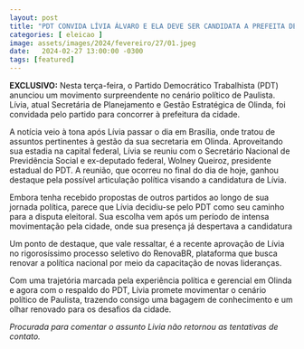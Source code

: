 ```yaml
---
layout: post
title: "PDT CONVIDA LÍVIA ÁLVARO E ELA DEVE SER CANDIDATA A PREFEITA DE PAULISTA PELO PARTIDO."
categories: [ eleicao ]
image: assets/images/2024/fevereiro/27/01.jpeg
date:   2024-02-27 13:00:00 -0300
tags: [featured]
---
```

**EXCLUSIVO:** Nesta terça-feira, o Partido Democrático Trabalhista (PDT) anunciou um movimento surpreendente no cenário político de Paulista. Lívia, atual Secretária de Planejamento e Gestão Estratégica de Olinda, foi convidada pelo partido para concorrer à prefeitura da cidade.

A notícia veio à tona após Lívia passar o dia em Brasília, onde tratou de assuntos pertinentes à gestão da sua secretaria em Olinda. Aproveitando sua estadia na capital federal, Lívia se reuniu com o Secretário Nacional de Previdência Social e ex-deputado federal, Wolney Queiroz, presidente estadual do PDT. A reunião, que ocorreu no final do dia de hoje, ganhou destaque pela possível articulação política visando a candidatura de Lívia.

Embora tenha recebido propostas de outros partidos ao longo de sua jornada política, parece que Lívia decidiu-se pelo PDT como seu caminho para a disputa eleitoral. Sua escolha vem após um período de intensa movimentação pela cidade, onde sua presença já despertava a candidatura

Um ponto de destaque, que vale ressaltar, é a recente aprovação de Lívia no rigorosíssimo processo seletivo do RenovaBR, plataforma que busca renovar a política nacional por meio da capacitação de novas lideranças.

Com uma trajetória marcada pela experiência política e gerencial em Olinda e agora com o respaldo do PDT, Lívia promete movimentar o cenário político de Paulista, trazendo consigo uma bagagem de conhecimento e um olhar renovado para os desafios da cidade.

*Procurada para comentar o assunto Livia não retornou as tentativas de contato.*